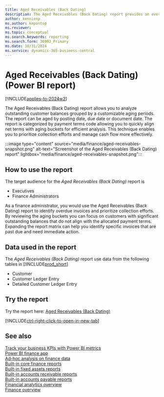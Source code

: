 ```yaml
---
title: Aged Receivables (Back Dating)
description: The Aged Receivables (Back Dating) report provides an overview of outstanding customer invoices categorized by payment terms and grouped into aging buckets.
author: kennienp
ms.author: kepontop
ms.reviewer:
ms.topic: conceptual
ms.search.keywords: reporting
ms.search.form: 36993_Primary
ms.date: 10/31/2024
ms.service: dynamics-365-business-central
---
```


# Aged Receivables (Back Dating) (Power BI report)

[!INCLUDE[applies-to-2024w2](includes/applies-to-2024w2.md)]

The Aged Receivables (Back Dating) report allows you to analyze outstanding customer balances grouped by a customizable aging periods. The report can be aged by posting date, due date or document date. The report is categorized by payment terms code allowing you to quickly align net terms with aging buckets for efficient analysis. This technique enables you to prioritize collection efforts and manage cash flow more effectively. 

:::image type="content" source="media/finance/aged-receivables-snapshot.png" alt-text="Screenshot of the Aged Receivables (Back Dating) report" lightbox="media/finance/aged-receivables-snapshot.png":::


## How to use the report

The target audience for the *Aged Receivables (Back Dating)* report is
- Executives
- Finance Administrators

As a finance administrator, you would use the Aged Receivables (Back Dating) report to identify overdue invoices and prioritize collection efforts. By reviewing the aging buckets you can focus on customers with significant outstanding balances that do not align with the allocated payment terms. Expanding the report matrix can help you identify specific invoices that are past due and need immediate action. 


<!-- ## Key Performance Indicators (KPIs)

The *Aged Receivables (Back Dating)* report includes the following KPIs and measures: 

- [**Balance (Accounts Receivable)**](####)
- [**Current (Receivables)**](####)
- [**Bucket 1 (Receivables)**](####)
- [**Bucket 2 (Receivables)**](####)
- [**Bucket 3 (Receivables)**](####)
- [**Bucket 4 (Receivables)**](####) -->


## Data used in the report

The *Aged Receivables (Back Dating)* report use data from the following tables in [!INCLUDE[prod_short](includes/prod_short.md)]

- Customer
- Customer Ledger Entry
- Detailed Customer Ledger Entry


## Try the report

Try the report here: [Aged Receivables (Back Dating)](https://businesscentral.dynamics.com?page=36993)

[!INCLUDE[ctrl-right-click-to-open-in-new-tab](includes/ctrl-right-click-to-open-in-new-tab.md)]

## See also

[Track your business KPIs with Power BI metrics](track-kpis-with-power-bi-metrics.md)   
[Power BI finance app](finance-powerbi-app.md)   
[Ad-hoc analysis on finance data](ad-hoc-analysis-finance.md)   
[Built-in core finance reports](finance-reports.md)  
[Built-in fixed assets reports](fa-reports.md)  
[Built-in accounts receivable reports](receivables-reports.md)  
[Built-in accounts payable reports](payables-reports.md)  
[Financial analytics overview](bi.md)   
[Finance overview](finance.md)    
